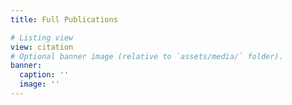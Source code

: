 ```yaml
---
title: Full Publications

# Listing view
view: citation
# Optional banner image (relative to `assets/media/` folder).
banner:
  caption: ''
  image: ''
---
```


<script>
document.addEventListener('DOMContentLoaded', function () {
  var c = document.querySelector('#container-publications');
  if (!c) return;
  var n = c.querySelectorAll('.isotope-item').length;
  // 起始值 = 总数 + 1
  c.style.setProperty('--pub-start', (n + 1).toString());
});
</script>
